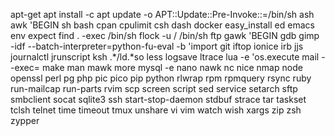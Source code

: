 apt-get
apt install -c
apt update -o APT::Update::Pre-Invoke::=/bin/sh
ash
awk 'BEGIN
sh
bash
cpan
cpulimit
csh
dash
docker
easy_install
ed
emacs
env
expect
find . -exec /bin/sh
flock -u / /bin/sh
ftp
gawk 'BEGIN
gdb
gimp -idf --batch-interpreter=python-fu-eval -b 'import
git
iftop
ionice
irb
jjs
journalctl
jrunscript
ksh
.*/ld.*so
less
logsave
ltrace
lua -e 'os.execute
mail --exec=
make
man
mawk
more
mysql -e
nano
nawk
nc
nice
nmap
node
openssl
perl
pg
php
pic
pico
pip
python
rlwrap
rpm
rpmquery
rsync
ruby
run-mailcap
run-parts
rvim
scp
screen
script
sed
service
setarch
sftp
smbclient
socat
sqlite3
ssh
start-stop-daemon
stdbuf
strace
tar
taskset
tclsh
telnet
time
timeout
tmux
unshare
vi
vim
watch
wish
xargs
zip
zsh
zypper
